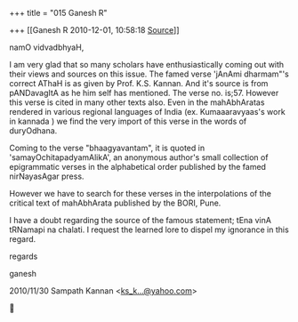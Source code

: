 +++
title = "015 Ganesh R"

+++
[[Ganesh R	2010-12-01, 10:58:18 [Source](https://groups.google.com/g/bvparishat/c/h1NeTu1-S24)]]



namO vidvadbhyaH,  
  
I am very glad that so many scholars have enthusiastically coming out with their views and sources on this issue. The famed verse 'jAnAmi dharmam"'s correct AThaH is as given by Prof. K.S. Kannan. And it's source is from pANDavagItA as he him self has mentioned. The verse no. is;57. However this verse is cited in many other texts also. Even in the mahAbhAratas rendered in various regional languages of India (ex. Kumaaaravyaas's work in kannada ) we find the very import of this verse in the words of duryOdhana.  
  
Coming to the verse "bhaagyavantam", it is quoted in
'samayOchitapadyamAlikA', an anonymous author's small collection of epigrammatic verses in the alphabetical order published by the famed nirNayasAgar press.  
  
However we have to search for these verses in the interpolations of the critical text of mahAbhArata published by the BORI, Pune.  
  
I have a doubt regarding the source of the famous statement; tEna vinA tRNamapi na chalati. I request the learned lore to dispel my ignorance in this regard.  
  
regards  
  
ganesh  
  

2010/11/30 Sampath Kannan \<[ks_k...@yahoo.com]()\>



